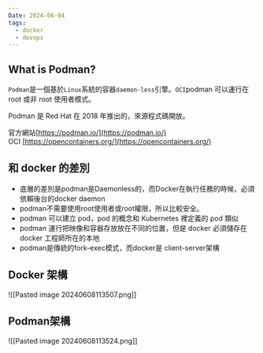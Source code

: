```yaml
---
Date: 2024-06-04
tags:
  - docker
  - devops
---
```

## What is Podman?
`Podman`是一個基於`Linux`系統的容器`daemon-less`引擎。`OCI`podman 可以運行在 root 或非 root 使用者模式。

Podman 是 Red Hat 在 2018 年推出的，來源程式碼開放。

官方網站[https://podman.io/](https://podman.io/)
OCI [https://opencontainers.org/](https://opencontainers.org/)
##  和 docker 的差別
- 底層的差別是podman是Daemonless的，而Docker在執行任務的時候，必須依賴後台的docker daemon
- podman不需要使用root使用者或root權限，所以比較安全。
- podman 可以建立 pod，pod 的概念和 Kubernetes 裡定義的 pod 類似
- podman 運行把映像和容器存放放在不同的位置，但是 docker 必須儲存在 docker 工程師所在的本地
- podman是傳統的fork-exec模式，而docker是 client-server架構
## Docker 架構
![[Pasted image 20240608113507.png]]
## Podman架構
![[Pasted image 20240608113524.png]]